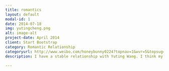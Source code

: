 ```yaml
---
title: romantics
layout: default
modal-id: 1
date: 2014-07-18
img: yutingcheng.png
alt: image-alt
project-date: April 2014
client: Start Bootstrap
category: Romantic Relationship
categoryurl: http://www.weibo.com/honeybunny0224?topnav=1&wvr=5&topsug=1
description: I have a stable relationship with Yuting Wang. I think my girl is pretty. She is neither my colleague nor my college classmate. We met back in 2006 Fall in high school wow! Right now We are each other’s soul mate, although this is sort of long distance relationship currently. We married in Little White Chapel at Las Vegas 2014 Oct 5th, which I believe is a good start for my rest of life. I love you!

---
```


